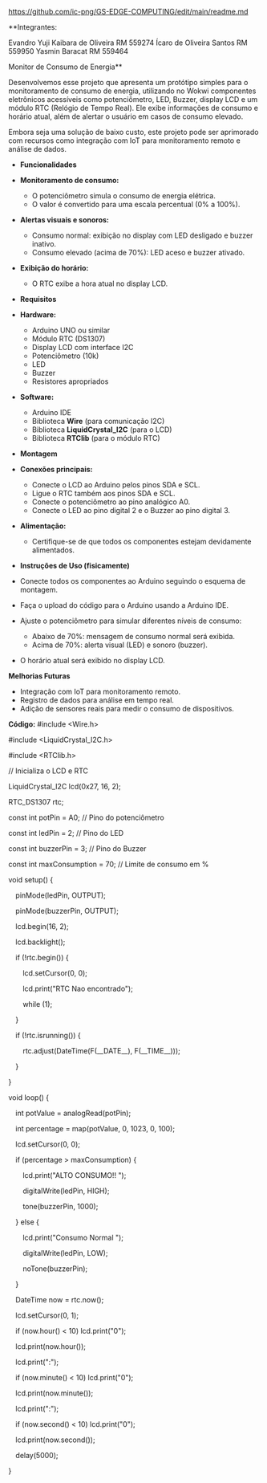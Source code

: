 https://github.com/ic-png/GS-EDGE-COMPUTING/edit/main/readme.md

﻿**Integrantes:

Evandro Yuji Kaibara de Oliveira RM 559274
Ícaro de Oliveira Santos RM 559950
Yasmin Baracat RM 559464


Monitor de Consumo de Energia**

Desenvolvemos esse projeto que apresenta um protótipo simples para o monitoramento de consumo de energia, utilizando no Wokwi componentes eletrônicos acessíveis como potenciômetro, LED, Buzzer, display LCD e um módulo RTC (Relógio de Tempo Real). Ele exibe informações de consumo e horário atual, além de alertar o usuário em casos de consumo elevado.

Embora seja uma solução de baixo custo, este projeto pode ser aprimorado com recursos como integração com IoT para monitoramento remoto e análise de dados.

- **Funcionalidades**
- **Monitoramento de consumo:**
  - O potenciômetro simula o consumo de energia elétrica.
  - O valor é convertido para uma escala percentual (0% a 100%).
- **Alertas visuais e sonoros:**
  - Consumo normal: exibição no display com LED desligado e buzzer inativo.
  - Consumo elevado (acima de 70%): LED aceso e buzzer ativado.
- **Exibição do horário:**
  - O RTC exibe a hora atual no display LCD.

- **Requisitos**
- **Hardware:**
  - Arduino UNO ou similar
  - Módulo RTC (DS1307)
  - Display LCD com interface I2C
  - Potenciômetro (10k)
  - LED
  - Buzzer
  - Resistores apropriados
- **Software:**
  - Arduino IDE
  - Biblioteca **Wire** (para comunicação I2C)
  - Biblioteca **LiquidCrystal\_I2C** (para o LCD)
  - Biblioteca **RTClib** (para o módulo RTC)

- **Montagem**
- **Conexões principais:**
  - Conecte o LCD ao Arduino pelos pinos SDA e SCL.
  - Ligue o RTC também aos pinos SDA e SCL.
  - Conecte o potenciômetro ao pino analógico A0.
  - Conecte o LED ao pino digital 2 e o Buzzer ao pino digital 3.
- **Alimentação:**
  - Certifique-se de que todos os componentes estejam devidamente alimentados.

- **Instruções de Uso (fisicamente)**
- Conecte todos os componentes ao Arduino seguindo o esquema de montagem.
- Faça o upload do código para o Arduino usando a Arduino IDE.
- Ajuste o potenciômetro para simular diferentes níveis de consumo:
  - Abaixo de 70%: mensagem de consumo normal será exibida.
  - Acima de 70%: alerta visual (LED) e sonoro (buzzer).
- O horário atual será exibido no display LCD.

**Melhorias Futuras**

- Integração com IoT para monitoramento remoto.
- Registro de dados para análise em tempo real.
- Adição de sensores reais para medir o consumo de dispositivos.



**Código:**
#include <Wire.h>

#include <LiquidCrystal\_I2C.h>

#include <RTClib.h>

// Inicializa o LCD e RTC

LiquidCrystal\_I2C lcd(0x27, 16, 2);

RTC\_DS1307 rtc;

const int potPin = A0; // Pino do potenciômetro

const int ledPin = 2;  // Pino do LED

const int buzzerPin = 3; // Pino do Buzzer

const int maxConsumption = 70; // Limite de consumo em %

void setup() {

`  `pinMode(ledPin, OUTPUT);

`  `pinMode(buzzerPin, OUTPUT);

`  `lcd.begin(16, 2);

`  `lcd.backlight();

`  `if (!rtc.begin()) {

`    `lcd.setCursor(0, 0);

`    `lcd.print("RTC Nao encontrado");

`    `while (1);

`  `}

`  `if (!rtc.isrunning()) {

`    `rtc.adjust(DateTime(F(\_\_DATE\_\_), F(\_\_TIME\_\_)));

`  `}

}

void loop() {

`  `int potValue = analogRead(potPin);

`  `int percentage = map(potValue, 0, 1023, 0, 100);

`  `lcd.setCursor(0, 0);

`  `if (percentage > maxConsumption) {

`    `lcd.print("ALTO CONSUMO!!  ");

`    `digitalWrite(ledPin, HIGH);

`    `tone(buzzerPin, 1000);

`  `} else {

`    `lcd.print("Consumo Normal  ");

`    `digitalWrite(ledPin, LOW);

`    `noTone(buzzerPin);

`  `}

`  `DateTime now = rtc.now();

`  `lcd.setCursor(0, 1);

`  `if (now.hour() < 10) lcd.print("0");

`  `lcd.print(now.hour());

`  `lcd.print(":");

`  `if (now.minute() < 10) lcd.print("0");

`  `lcd.print(now.minute());

`  `lcd.print(":");

`  `if (now.second() < 10) lcd.print("0");

`  `lcd.print(now.second());

`  `delay(5000);

}
